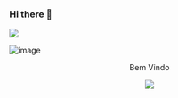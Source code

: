 ### Hi there 👋


<img src="{https://img.shields.io/badge/ProtonMail-8B89CC?style=for-the-badge&logo=protonmail&logoColor=white}" />


![image]({https://img.shields.io/badge/Microsoft_Outlook-0078D4?style=for-the-badge&logo=microsoft-outlook&logoColor=white})


<p align="center"> Bem Vindo </p>
<p align="center">   <img alingn="center" src="https://profile-counter.glitch.me/ghsguimaraes/count.svg" /></p>


